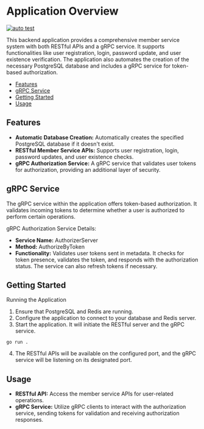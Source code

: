# Application Overview
[![auto test](https://github.com/iamsad5566/member_service_frame/actions/workflows/test.yml/badge.svg)](https://github.com/iamsad5566/member_service_frame/actions/workflows/test.yml)


This backend application provides a comprehensive member service system with both RESTful APIs and a gRPC service. It supports functionalities like user registration, login, password update, and user existence verification. The application also automates the creation of the necessary PostgreSQL database and includes a gRPC service for token-based authorization.
- [Features](#features)
- [gRPC Service](#grpc-service)
- [Getting Started](#getting-started)
- [Usage](#usage)

## Features
- **Automatic Database Creation:** Automatically creates the specified PostgreSQL database if it doesn't exist.
- **RESTful Member Service APIs:** Supports user registration, login, password updates, and user existence checks.
- **gRPC Authorization Service:** A gRPC service that validates user tokens for authorization, providing an additional layer of security.

## gRPC Service
The gRPC service within the application offers token-based authorization. It validates incoming tokens to determine whether a user is authorized to perform certain operations.

gRPC Authorization Service Details:
- **Service Name:** AuthorizerServer
- **Method:** AuthorizeByToken
- **Functionality:** Validates user tokens sent in metadata. It checks for token presence, validates the token, and responds with the authorization status. The service can also refresh tokens if necessary.

## Getting Started
Running the Application
1. Ensure that PostgreSQL and Redis are running.
2. Configure the application to connect to your database and Redis server.
3. Start the application. It will initiate the RESTful server and the gRPC service.
```
go run .
```
4. The RESTful APIs will be available on the configured port, and the gRPC service will be listening on its designated port.

## Usage
- **RESTful API:** Access the member service APIs for user-related operations.
- **gRPC Service:** Utilize gRPC clients to interact with the authorization service, sending tokens for validation and receiving authorization responses.
